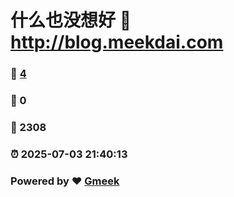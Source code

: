 # 什么也没想好 :link: http://blog.meekdai.com 
### :page_facing_up: [4](http://blog.meekdai.com/tag.html) 
### :speech_balloon: 0 
### :hibiscus: 2308 
### :alarm_clock: 2025-07-03 21:40:13 
### Powered by :heart: [Gmeek](https://github.com/Meekdai/Gmeek)
